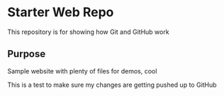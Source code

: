# Starter Web Repo

This repository is for showing how Git and GitHub work

## Purpose

Sample website with plenty of files for demos, cool

This is a test to make sure my changes are getting pushed up to GitHub
